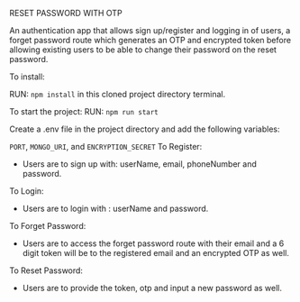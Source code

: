 RESET PASSWORD WITH OTP

An authentication app that allows sign up/register and logging in of users, a forget password route which generates an OTP and encrypted token before allowing existing users to be able to change their password on the reset password.

To install:

RUN: `npm install` in this cloned project directory terminal.

To start the project:
RUN: `npm run start`

Create a .env file in the project directory and add the following variables:

`PORT`, `MONGO_URI`, and `ENCRYPTION_SECRET`
To Register:

- Users are to sign up with: userName, email, phoneNumber and password.

To Login:

- Users are to login with : userName and password.

To Forget Password:

- Users are to access the forget password route with their email and a 6 digit token will be to the registered email and an encrypted OTP as well.

To Reset Password:

- Users are to provide the token, otp and input a new password as well.
